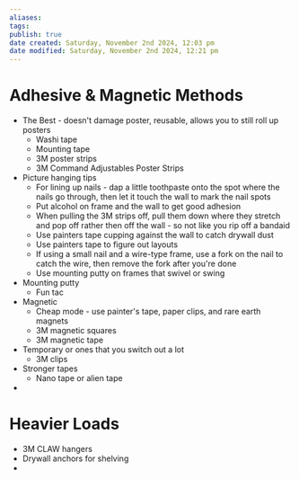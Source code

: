 ```yaml
---
aliases: 
tags: 
publish: true
date created: Saturday, November 2nd 2024, 12:03 pm
date modified: Saturday, November 2nd 2024, 12:21 pm
---
```


# Adhesive & Magnetic Methods

- The Best - doesn't damage poster, reusable, allows you to still roll up posters
	- Washi tape
	- Mounting tape
	- 3M poster strips
	- 3M Command Adjustables Poster Strips
- Picture hanging tips
	- For lining up nails - dap a little toothpaste onto the spot where the nails go through, then let it touch the wall to mark the nail spots
	- Put alcohol on frame and the wall to get good adhesion
	- When pulling the 3M strips off, pull them down where they stretch and pop off rather then off the wall - so not like you rip off a bandaid
	- Use painters tape cupping against the wall to catch drywall dust
	- Use painters tape to figure out layouts
	- If using a small nail and a wire-type frame, use a fork on the nail to catch the wire, then remove the fork after you're done
	- Use mounting putty on frames that swivel or swing
- Mounting putty
	- Fun tac
- Magnetic
	- Cheap mode - use painter's tape, paper clips, and rare earth magnets
	- 3M magnetic squares
	- 3M magnetic tape
- Temporary or ones that you switch out a lot
	- 3M clips
- Stronger tapes
	- Nano tape or alien tape
- 

# Heavier Loads

- 3M CLAW hangers
- Drywall anchors for shelving
- 
